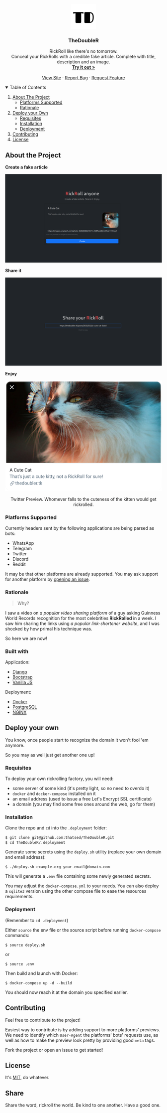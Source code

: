 <br />
<p align="center">
  <a href="https://thedoubler.tk">
    <img src=".img/logo.png" alt="Logo" width="80" height="80">
  </a>

  <h3 align="center">TheDoubleR</h3>

  <p align="center">
    RickRoll like there's no tomorrow.
    <br>
    Conceal your RickRolls with a credible fake article. Complete with title, description and an image.
    <br>
    <a href="https://thedoubler.tk"><strong>Try it out »</strong></a>
    <br>
    <br>
    <a href="https://thedoubler.tk">View Site</a>
    ·
    <a href="https://github.com/thatsed/TheDoubleR/issues">Report Bug</a>
    ·
    <a href="https://github.com/thatsed/TheDoubleR/issues">Request Feature</a>
  </p>
</p>

<!-- TABLE OF CONTENTS -->
<details open="open">
  <summary>Table of Contents</summary>
  <ol>
    <li>
      <a href="#about-the-project">About The Project</a>
      <ul>
        <li><a href="#platforms-supported">Platforms Supported</a></li>
        <li><a href="#rationale">Rationale</a></li>
      </ul>
    </li>
    <li>
      <a href="#deploy-your-own">Deploy your Own</a>
      <ul>
        <li><a href="#requisites">Requisites</a></li>
        <li><a href="#installation">Installation</a></li>
        <li><a href="#deployment">Deployment</a></li>
      </ul>
    </li>
    <li><a href="#contributing">Contributing</a></li>
    <li><a href="#license">License</a></li>
  </ol>
</details>

## About the Project

**Create a fake article**

<img src=".img/create.png" alt="Create Screenshot" />

**Share it**

<img src=".img/share.png" alt="Share Screenshot" />

**Enjoy**

<img src=".img/twitter-demo.png" alt="Twitter Demo Screenshot" />
<p align="center">Twitter Preview. Whomever falls to the cuteness of the kitten would get rickrolled.</p>

### Platforms Supported

Currently headers sent by the following applications are being parsed as bots:
- WhatsApp
- Telegram
- Twitter
- Discord
- Reddit

It may be that other platforms are already supported. You may ask support for another platform by 
[opening an issue](https://github.com/thatsed/TheDoubleR/issues). 

### Rationale

> Why?

I saw a video on _a popular video sharing platform_ of a guy asking Guinness World Records recognition for the most 
celebrities **RickRolled** in a week. I saw him sharing the links using _a popular link-shortener website_, 
and I was shocked by how primal his technique was.

So here we are now!

### Built with

Application:
- [Django](https://www.djangoproject.com/)
- [Bootstrap](https://getbootstrap.com/)
- [Vanilla JS](http://vanilla-js.com/)

Deployment:
- [Docker](https://www.docker.com/)
- [PostgreSQL](https://www.postgresql.org/)
- [NGINX](https://www.nginx.com/)

## Deploy your own

You know, once people start to recognize the domain it won't fool 'em anymore.

So you may as well just get another one up!

### Requisites

To deploy your own rickrolling factory, you will need:
- some server of some kind (it's pretty light, so no need to overdo it)
- `docker` and `docker-compose` installed on it
- an email address (used to issue a free Let's Encrypt SSL certificate)
- a domain (you may find some free ones around the web, go for them)

### Installation

Clone the repo and `cd` into the `.deployment` folder:
```
$ git clone git@github.com:thatsed/TheDoubleR.git
$ cd TheDoubleR/.deployment
```

Generate some secrets using the `deploy.sh` utility (replace your own domain and email address):
```
$ ./deploy.sh example.org your-email@domain.com
``` 

This will generate a `.env` file containing some newly generated secrets.

You may adjust the `docker-compose.yml` to your needs.
You can also deploy a `sqlite3` version using the other compose file 
to ease the resources requirements.

### Deployment

(Remember to `cd .deployment`)

Either `source` the env file or the source script before running `docker-compose` commands:
```
$ source deploy.sh
```
or
```
$ source .env
```

Then build and launch with Docker:
```
$ docker-compose up -d --build
```

You should now reach it at the domain you specified earlier.

## Contributing

Feel free to contribute to the project!

Easiest way to contribute is by adding support to more platforms' previews.
We need to identify which `User-Agent` the platforms' bots' requests use, as well as how to make the 
preview look pretty by providing good `meta` tags.

Fork the project or open an issue to get started!

## License

It's [MIT](LICENSE), do whatever.

## Share

Share the word, rickroll the world. Be kind to one another. Have a good one.

